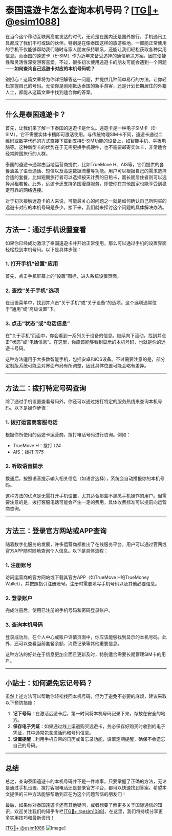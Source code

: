 # 泰国遠遊卡怎么查询本机号码？[[TG💪+ @esim1088](https://t.me/s/esim1088)]

在当今这个移动互联网高度发达的时代，无论是在国内还是国外旅行，手机通讯工具都成了我们不可或缺的伙伴。特别是在像泰国这样的旅游胜地，一部能正常使用的手机不仅能够帮助我们随时与家人朋友保持联系，还能让我们轻松获取各种实用信息。而泰国的遠遊卡（E-SIM）作为近年来备受追捧的通信解决方案，因其便捷性和灵活性深受游客喜爱。不过，很多初次使用遠遊卡的朋友可能会遇到一个问题——**如何查询自己远遊卡对应的本机号码呢？**

别担心！这篇文章将为你详细解答这一问题，并提供几种简单易行的方法，让你轻松掌握自己的号码。无论你是刚刚抵达泰国的新手游客，还是计划长期居住的外籍人士，都能从这篇文章中找到适合你的答案。

---

## 什么是泰国遠遊卡？

首先，让我们来了解一下泰国的遠遊卡是什么。遠遊卡是一种电子SIM卡（E-SIM），它不需要实体卡槽即可激活使用。与传统物理SIM卡不同，遠遊卡通过二维码或数字代码的方式直接下载到支持E-SIM功能的设备上，如智能手机、平板电脑等。这种新型卡的优势在于无需更换手机硬件，也不需要邮寄实体卡，非常适合经常跨国旅行的人群。

泰国的遠遊卡通常由当地运营商提供，比如TrueMove H、AIS等，它们提供的套餐涵盖了语音通话、短信以及高速数据流量等功能。用户可以根据自己的需求选择合适的套餐，比如短期旅行者可以选择按天计费的日租卡，而长期居住者则可以选择月租套餐。此外，远遊卡还支持多国漫游服务，即使你在其他国家也能享受到稳定可靠的网络连接。

对于初次接触远遊卡的人来说，可能最关心的问题之一就是如何确认自己所购买的远遊卡对应的本机号码是多少。接下来，我们就来探讨这个问题的具体解决办法。

---

## 方法一：通过手机设置查看

如果你已经成功激活了泰国遠遊卡并开始正常使用，那么可以通过手机的设置界面轻松找到本机号码。以下是具体步骤：

### 1. 打开手机“设置”应用
首先，点击手机屏幕上的“设置”图标，进入系统设置页面。

### 2. 查找“关于手机”选项
在设置菜单中，找到并点击“关于手机”或“关于设备”的选项。这个选项通常位于“通用”或“高级设置”下。

### 3. 点击“状态”或“电话信息”
在“关于手机”页面中，你会看到一系列关于设备的信息。继续向下滚动，找到并点击“状态”或“电话信息”。在这里，你应该能够看到显示的本机号码，也就是你的远遊卡号码。

这种方法适用于大多数智能手机，包括安卓和iOS设备。不过需要注意的是，部分定制版系统可能会对界面布局有所调整，因此具体位置可能会略有差异。

---

## 方法二：拨打特定号码查询

除了通过手机设置查看号码外，你还可以通过拨打特定的服务热线来查询本机号码。以下是操作步骤：

### 1. 拨打运营商客服电话
根据你所使用的远遊卡运营商，拨打电话号码进行咨询。例如：
- TrueMove H：拨打 *124*
- AIS：拨打 *1175*

### 2. 听取语音提示
拨通后，按照语音提示输入相关信息（如语言选择），系统会自动播报你的本机号码。

这种方法的优点是无需打开手机设置，尤其适合那些不熟悉手机操作的用户。但需要注意的是，拨打客服电话可能会产生一定的费用，具体收费标准可以提前向运营商咨询。

---

## 方法三：登录官方网站或APP查询

随着数字化服务的发展，许多运营商都推出了在线服务平台，用户可以通过官网或官方APP随时随地查询个人信息。以下是具体流程：

### 1. 注册账号
访问运营商的官方网站或下载其官方APP（如TrueMove H的TrueMoney Wallet），并按照指引注册账号。注册时需要填写手机号码以及其他必要信息。

### 2. 登录账户
完成注册后，使用已注册的手机号码和密码登录账户。

### 3. 查询本机号码
登录成功后，在个人中心或账户详情页面中，你应该能够找到显示的本机号码。此外，还可以查看当前套餐余额、消费记录等其他重要信息。

这种方法的好处在于信息更加全面且更新及时，特别适合需要长期管理SIM卡的用户。

---

## 小贴士：如何避免忘记号码？

虽然上述方法可以帮助你轻松找回本机号码，但为了避免不必要的麻烦，建议采取以下预防措施：

1. **记下号码**：在激活远遊卡后，第一时间将本机号码记录下来，存放在安全的地方。
2. **保存电子凭证**：如果通过线上渠道购买远遊卡，务必保存好购买时收到的电子凭证，其中通常包含激活码和号码信息。
3. **设置提醒**：利用手机自带的日历或备忘录功能，设置定期提醒，确保不会遗忘自己的号码。

---

## 总结

总之，查询泰国遠遊卡的本机号码并不是一件难事，只要掌握了正确的方法，无论是通过手机设置、拨打客服电话还是登录官方平台，都可以快速找到答案。希望本文提供的三种方法能够帮助到正在为这个问题苦恼的朋友们！

最后，如果你对泰国遠遊卡还有其他疑问，或者想要了解更多关于国际通信的知识，欢迎关注我们的知乎专栏[[TG💪+ @esim1088](https://t.me/s/esim1088)]。在这里，我们将持续分享更多实用技巧和最新资讯！

[[TG💪+ @esim1088](https://t.me/s/esim1088) ![Image](https://i.postimg.cc/4NQfJmqS/Snipaste-2025-05-13-00-14-12.png)]